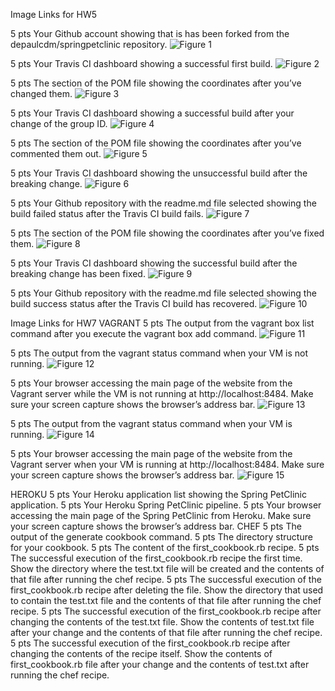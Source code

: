Image Links for HW5

5 pts Your Github account showing that is has been forked from the depaulcdm/springpetclinic
repository.
![Figure 1](figures/Figure1_GitHub_Forked.png)

5 pts Your Travis CI dashboard showing a successful first build.
![Figure 2](figures/Figure2_Travis_Initial_Build.png)

5 pts The section of the POM file showing the coordinates after you’ve changed them.
![Figure 3](figures/Figure3_POM_Change.png)

5 pts Your Travis CI dashboard showing a successful build after your change of the group
ID.
![Figure 4](figures/Figure4_TravisCI_Success_GroupIdChange.png)

5 pts The section of the POM file showing the coordinates after you’ve commented them
out.
![Figure 5](figures/Figure5_POM_CommentedCoordinates.png)

5 pts Your Travis CI dashboard showing the unsuccessful build after the breaking change.
![Figure 6](figures/Figure6_FailedTravisBuild_CommentedCoordinates.png)

5 pts Your Github repository with the readme.md file selected showing the build failed
status after the Travis CI build fails.
![Figure 7](figures/Figure7_GitHubRepo_FailedTravisBuild.png)

5 pts The section of the POM file showing the coordinates after you’ve fixed them.
![Figure 8](figures/Figure8_FixedPOM.png)

5 pts Your Travis CI dashboard showing the successful build after the breaking change has
been fixed.
![Figure 9](figures/Figure9_Travis_FixedPOM.png)

5 pts Your Github repository with the readme.md file selected showing the build success
status after the Travis CI build has recovered.
![Figure 10](figures/Figure10_GitHub_Readme_FixedPOM.png)

Image Links for HW7
VAGRANT
5 pts The output from the vagrant box list command after you execute the
vagrant box add command.
![Figure 11](figures/hw7_figures/Figure1_VagrantBoxAdd.png)

5 pts The output from the vagrant status command when your VM is not running.
![Figure 12](figures/hw7_figures/Figure2_VagrantStatusBoxNotRunning.png)

5 pts Your browser accessing the main page of the website from the Vagrant server while
the VM is not running at http://localhost:8484. Make sure your screen capture
shows the browser’s address bar.
![Figure 13](figures/hw7_figures/Figure3_Browser_VM_NotRunning.png)

5 pts The output from the vagrant status command when your VM is running.
![Figure 14](figures/hw7_figures/Figure4_VagrantStatus_Running.png)

5 pts Your browser accessing the main page of the website from the Vagrant server when
your VM is running at http://localhost:8484. Make sure your screen capture
shows the browser’s address bar.
![Figure 15](figures/hw7_figures/Figure5_Browser_VM_Running.png)


HEROKU
5 pts Your Heroku application list showing the Spring PetClinic application.
5 pts Your Heroku Spring PetClinic pipeline.
5 pts Your browser accessing the main page of the Spring PetClinic from Heroku. Make
sure your screen capture shows the browser’s address bar.
CHEF
5 pts The output of the generate cookbook command.
5 pts The directory structure for your cookbook.
5 pts The content of the first_cookbook.rb recipe.
5 pts The successful execution of the first_cookbook.rb recipe the first time. Show the
directory where the test.txt file will be created and the contents of that file after
running the chef recipe.
5 pts The successful execution of the first_cookbook.rb recipe after deleting the file.
Show the directory that used to contain the test.txt file and the contents of that
file after running the chef recipe.
5 pts The successful execution of the first_cookbook.rb recipe after changing the contents
of the test.txt file. Show the contents of test.txt file after your change and the
contents of that file after running the chef recipe.
5 pts The successful execution of the first_cookbook.rb recipe after changing the contents
of the recipe itself. Show the contents of first_cookbook.rb file after your change
and the contents of test.txt after running the chef recipe.

